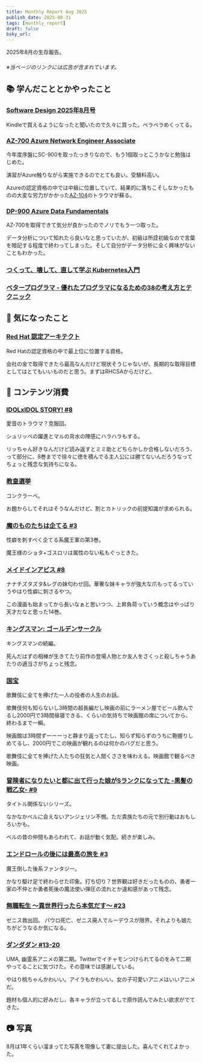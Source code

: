 ```yaml
---
title: Monthly Report Aug 2025
publish_date: 2025-08-31
tags: [monthly_report]
draft: false
bsky_url: 
---
```


2025年8月の生存報告。

###### ※当ページのリンクには広告が含まれています。

## 📚 学んだこととかやったこと

### [Software Design 2025年8月号](https://amzn.to/47um9Qe)

Kindleで買えるようになったと聞いたので久々に買った。ペラペラめくってる。

### [AZ-700 Azure Network Engineer Associate](https://learn.microsoft.com/ja-jp/credentials/certifications/azure-network-engineer-associate/?practice-assessment-type=certification)

今年度序盤にSC-900を取ったっきりなので、もう1個取っとこうかなと勉強はじめた。

演習がAzure触りながら実施できるのでとても良い。受験料高い。

Azureの認定資格の中では中級に位置していて、結果的に落ちこそしなかったものの大変な労力がかかった[AZ-104](https://learn.microsoft.com/ja-jp/certifications/azure-administrator/)のトラウマが蘇る。

### [DP-900 Azure Data Fundamentals](https://learn.microsoft.com/ja-jp/credentials/certifications/azure-data-fundamentals/?practice-assessment-type=certification)

AZ-700を取得できて気分が良かったのでノリでもう一つ取った。

データ分析について知れたら良いなと思っていたが、初級は所詮初級なので言葉を暗記する程度で終わってしまった。そして自分がデータ分析に全く興味がないこともわかった。

### [つくって、壊して、直して学ぶ Kubernetes入門](https://amzn.to/4c22Caf)

### [ベタープログラマ - 優れたプログラマになるための38の考え方とテクニック](https://amzn.to/4cShCI6)

## 🧐 気になったこと 

### [Red Hat 認定アーキテクト](https://www.redhat.com/ja/services/certification/rhca)

Red Hatの認定資格の中で最上位に位置する資格。

会社の金で取得できたら最高なんだけど現状そうじゃないが、長期的な取得目標としてはとてもいいものだと思う。まずはRHCSAからだけど。

## 👾 コンテンツ消費

### [IDOLxIDOL STORY! #8](https://amzn.to/40RPBfc)

愛音のトラウマ？克服回。

シュリッペの躍進とマルの背水の陣感にハラハラもする。

リッちゃん好きなんだけど読み返すとミミ助とどちらかしか合格しないだろう、って部分に、8巻までで徐々に徳を積んでる主人公には勝てないんだろうなってちょっと残念な気持ちになる。

### [教皇選挙](https://filmarks.com/movies/115976)

コンクラーベ。

お題からしてそれはそうなんだけど、割とカトリックの前提知識が求められる。

### [魔のものたちは企てる #3](https://amzn.to/4lwt3rW)

性癖を刺すべく企てる系魔王軍の第3巻。

魔王様のショタ+ゴスロリは属性のない私もぐっときた。

### [メイドインアビス #8](https://amzn.to/45yNDlp)

ナナチズタズタ&レグの妹匂わせ回。華奢な妹キャラが強大な爪もってるっていうやはり性癖に刺さるやつ。

この漫画も始まってから長いなぁと思いつつ、上昇負荷っていう概念はやっぱり天才だなと思った14巻。

### [キングスマン: ゴールデンサークル](https://filmarks.com/movies/64923)

キングスマンの続編。

死んだはずの相棒が生きてたり前作の登場人物とか友人をさくっと殺しちゃうあたりの適当さがちょっと残念。

### [国宝](https://filmarks.com/movies/115241)

歌舞伎に全てを捧げた一人の役者の人生のお話。

歌舞伎何も知らないし3時間の超長編だし映画の前にラーメン屋でビール飲んでるし2000円で3時間昼寝できる、くらいの気持ちで映画館の席についてから、終わるまで一瞬。

映画館は3時間ずーーーっと静まり返ってたし、知らず知らずのうちに鞄握りしめてるし、2000円でこの映画が観れるのは何かのバグだと思う。

歌舞伎に全てを捧げた人たちの狂気と人間くささを味わえる。映画館で観るべき映画。

### [冒険者になりたいと都に出て行った娘がSランクになってた -黒髪の戦乙女- #9](https://amzn.to/4mWdJFT)

タイトル関係ないシリーズ。

なかなかベルに会えないアンジェリン不憫。ただ貴族たちの元で別行動はおもしろいかも。

ベルの昔の仲間もあらわれて、お話が動く気配。続きが楽しみ。

### [エンドロールの後には最高の旅を #3](https://amzn.to/4oQ6EbP)

魔王倒した後系ファンタジー。

かなり駆け足で終わらせた印象。打ち切り？世界観は好きだったものの、勇者一家の不仲とか勇者死後の魔法使い弾圧の流れとか違和感があって残念。

### [無職転生 ～異世界行ったら本気だす～ #23](https://amzn.to/4p8ADMr)

ゼニス救出回。 パウロ死亡、ゼニス廃人でルーデウスが限界。それよりも娘たちがどうなるか気になる。

### [ダンダダン #13-20](https://annict.com/works/14965)

UMA, 幽霊系アニメの第二期。Twitterでイチャモンつけられてるのをみて二期やってることに気づけた。その意味では感謝している。

やはり桃ちゃんかわいい。アイラもかわいい。女の子可愛いアニメはいいアニメだ。

題材も個人的に好みだし、各キャラが立ってるしで原作読んでみたい欲求がでてきた。

## 📷 写真

8月は1年くらい溜まってた写真を現像して妻に提出した。喜んでくれてよかった。
